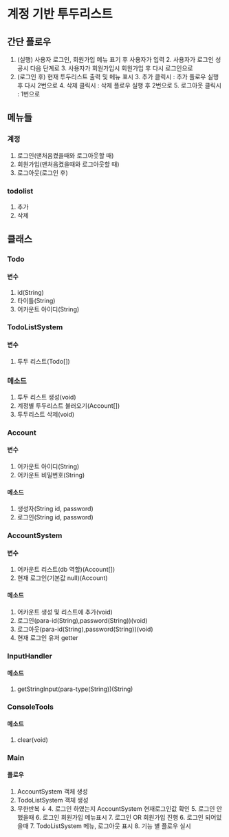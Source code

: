 # 계정 기반 투두리스트

## 간단 플로우
1. (실행) 사용자 로그인, 회원가입 메뉴 표기 후 사용자가 입력
   2. 사용자가 로그인 성공시 다음 단계로
   3. 사용자가 회원가입시 회원가입 후 다시 로그인으로
2. (로그인 후) 현재 투두리스트 출력 및 메뉴 표시
   3. 추가 클릭시 : 추가 플로우 실행 후 다시 2번으로
   4. 삭제 클릭시 : 삭제 플로우 실행 후 2번으로
   5. 로그아웃 클릭시 : 1번으로

## 메뉴들

### 계정
1. 로그인(맨처음켰을때와 로그아웃할 때)
2. 회원가입(맨처음켰을때와 로그아웃할 때)
3. 로그아웃(로그인 후)

### todolist
1. 추가
2. 삭제

## 클래스

### Todo
#### 변수
1. id(String)
2. 타이틀(String)
3. 어카운트 아이디(String)


### TodoListSystem
#### 변수
1. 투두 리스트(Todo[])

### 메소드
1. 투두 리스트 생성(void)
2. 계정별 투두리스트 불러오기(Account[])
3. 투두리스트 삭제(void)


### Account
#### 변수
1. 어카운트 아이디(String)
2. 어카운트 비밀번호(String)

#### 메소드
1. 생성자(String id, password)
2. 로그인(String id, password)


### AccountSystem
#### 변수
1. 어카운트 리스트(db 역할)(Account[])
2. 현재 로그인(기본값 null)(Account)

#### 메소드
1. 어카운트 생성 및 리스트에 추가(void)
2. 로그인(para-id(String),password(String))(void)
3. 로그아웃(para-id(String),password(String))(void)
4. 현재 로그인 유저 getter


### InputHandler
#### 메소드
1. getStringInput(para-type(String))(String)

### ConsoleTools
#### 메소드
1. clear(void)

### Main
#### 플로우
1. AccountSystem 객체 생성
2. TodoListSystem 객체 생성
3. 무한반복 ↓
   4. 로그인 하였는지 AccountSystem 현재로그인값 확인
   5. 로그인 안했을때
      6. 로그인 회원가입 메뉴표시
      7. 로그인 OR 회원가입 진행
   6. 로그인 되어있을때
      7. TodoListSystem 메뉴, 로그아웃 표시
      8. 기능 별 플로우 실시